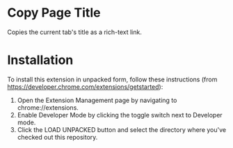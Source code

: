 # Copy Page Title
Copies the current tab's title as a rich-text link.

# Installation
To install this extension in unpacked form, follow these instructions (from
https://developer.chrome.com/extensions/getstarted):

1. Open the Extension Management page by navigating to chrome://extensions.
2. Enable Developer Mode by clicking the toggle switch next to Developer mode.
3. Click the LOAD UNPACKED button and select the directory where you've checked
   out this repository.
